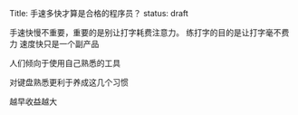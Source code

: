 Title: 手速多快才算是合格的程序员？
status: draft

手速快慢不重要，重要的是别让打字耗费注意力。
练打字的目的是让打字毫不费力
速度快只是一个副产品

人们倾向于使用自己熟悉的工具

对键盘熟悉更利于养成这几个习惯


越早收益越大